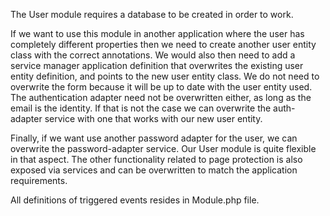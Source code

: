The User module requires a database to be created in order to work.

If we want to use this module in another application where the user has completely different properties then we need to
create another user entity class with the correct annotations. We would also then need to add a service manager
application definition that overwrites the existing user entity definition, and points to the new user entity class.
We do not need to overwrite the form because it will be up to date with the user entity used. The authentication adapter
need not be overwritten either, as long as the email is the identity. If that is not the case we can overwrite the
auth-adapter service with one that works with our new user entity.

Finally, if we want use another password adapter for the user, we can overwrite the password-adapter service. Our User
module is quite flexible in that aspect. The other functionality related to page protection is also exposed via
services and can be overwritten to match the application requirements.

All definitions of triggered events resides in Module.php file.